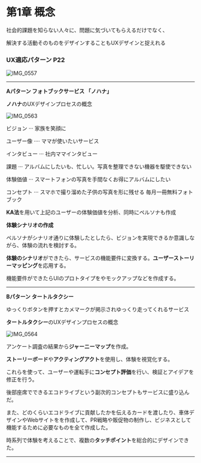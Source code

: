 # 第1章 概念

社会的課題を知らない人々に、問題に気づいてもらえるだけでなく、

解決する活動そのものをデザインすることもUXデザインと捉えれる

### UX適応パターン P22

![IMG_0557](https://user-images.githubusercontent.com/67790604/180011258-e6abe7df-11d8-4def-add5-c02340d459a0.jpeg)


---

**Aパターン フォトブックサービス 「ノハナ」**

**ノハナ**のUXデザインプロセスの概念

![IMG_0563](https://user-images.githubusercontent.com/67790604/180011077-b8f9b53a-32e7-4092-99cb-09f778a58ba6.jpeg)

ビジョン ··· 家族を笑顔に

ユーザー像 ···· ママが使いたいサービス

インタビュー ··· 社内ママインタビュー

課題 ··· アルバムにしたいも、忙しい。写真を整理できない機器を駆使できない

体験価値 ··· スマートフォンの写真を手間なくお得にアルバムにしたい

コンセプト ··· スマホで撮り溜めた子供の写真を形に残せる 毎月一冊無料フォトブック

**KA法**を用いて上記のユーザーの体験価値を分析、同時にペルソナも作成

**体験シナリオの作成**

ペルソナがシナリオ通りに体験したとしたら、ビジョンを実現できるか意識しながら、体験の流れを検討する。

**体験のシナリオ**ができたら、サービスの機能要件に変換する。**ユーザーストーリーマッピング**を応用する。

機能要件ができたらUIのプロトタイプをやモックアップなどを作成する。

---

**Bパターン タートルタクシー**

ゆっくりボタンを押すとカメマークが掲示されゆっくり走ってくれるサービス

**タートルタクシー**のUXデザインプロセスの概念


![IMG_0564](https://user-images.githubusercontent.com/67790604/180011291-56570b29-da6b-4a49-8fc7-211f7251daf5.jpeg)

アンケート調査の結果から**ジャーニーマップ**を作成。

**ストーリーボード**や**アクティングアクト**を使用し、体験を視覚化する。

これらを使って、ユーザーや運転手に**コンセプト評価**を行い、検証とアイデアを修正を行う。

後部座席でできるエコドライブという副次的コンセプトもサービスに盛り込んだ。

また、どのくらいエコドライブに貢献したかを伝えるカードを渡したり、車体デザインやWebサイトをを作成して、PR戦略や販促物の制作し、ビジネスとして機能するために必要なものを全て作成した。

時系列で体験を考えることで、複数の**タッチポイント**を総合的にデザインできた。

---
